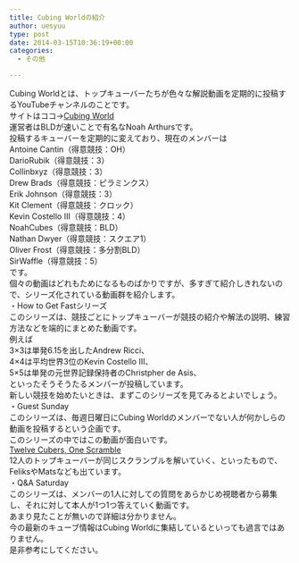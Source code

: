 ```yaml
---
title: Cubing Worldの紹介
author: uesyuu
type: post
date: 2014-03-15T10:36:19+00:00
categories:
  - その他

---
```

Cubing Worldとは、トップキューバーたちが色々な解説動画を定期的に投稿するYouTubeチャンネルのことです。  
サイトはココ→[Cubing World][1]  
運営者はBLDが速いことで有名なNoah Arthursです。  
投稿するキューバーを定期的に変えており、現在のメンバーは  
Antoine Cantin（得意競技：OH）  
DarioRubik（得意競技：3）  
Collinbxyz（得意競技：3）  
Drew Brads（得意競技：ピラミンクス）  
Erik Johnson（得意競技：3）  
Kit Clement（得意競技：クロック）  
Kevin Costello III（得意競技：4）  
NoahCubes（得意競技：BLD）  
Nathan Dwyer（得意競技：スクエア1）  
Oliver Frost（得意競技：多分割BLD）  
SirWaffle（得意競技：5）  
です。  
個々の動画はどれもためになるものばかりですが、多すぎて紹介しきれないので、シリーズ化されている動画群を紹介します。  
・How to Get Fastシリーズ  
このシリーズは、競技ごとにトップキューバーが競技の紹介や解法の説明、練習方法などを端的にまとめた動画です。  
例えば  
3&#215;3は単発6.15を出したAndrew Ricci、  
4&#215;4は平均世界3位のKevin Costello Ⅲ、  
5&#215;5は単発の元世界記録保持者のChristpher de Asis、  
といったそうそうたるメンバーが投稿しています。  
新しい競技を始めたいときは、まずこのシリーズを見てみるとよいでしょう。  
・Guest Sunday  
このシリーズは、毎週日曜日にCubing Worldのメンバーでない人が何かしらの動画を投稿するという企画です。  
このシリーズの中ではこの動画が面白いです。  
[Twelve Cubers, One Scramble][2]  
12人のトップキューバーが同じスクランブルを解いていく、といったもので、FeliksやMatsなども出ています。  
・Q&A Saturday  
このシリーズは、メンバーの1人に対しての質問をあらかじめ視聴者から募集し、それに対して本人が1つ1つ答えていく動画です。  
あまり見たことが無いので詳細は分かりません。  
今の最新のキューブ情報はCubing Worldに集結しているといっても過言ではありません。  
是非参考にしてください。

 [1]: https://www.youtube.com/user/CubingWorld
 [2]: https://www.youtube.com/watch?v=mFFfjzD-MLI